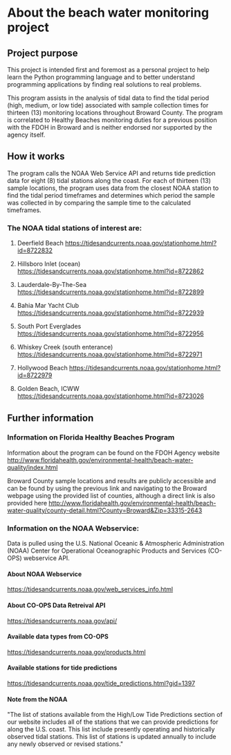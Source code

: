 # About the beach water monitoring project

## Project purpose 
This project is intended first and foremost as a personal project to help learn the Python programming language 
and to better understand programming applications by finding real solutions to real problems.

This program assists in the analysis of tidal data to find the tidal period (high, medium, or low tide) 
associated with sample collection times for thirteen (13) monitoring locations throughout Broward County. 
The program is correlated to Healthy Beaches monitoring duties for a previous position with the FDOH in Broward 
and is neither endorsed nor supported by the agency itself.

## How it works
The program calls the NOAA Web Service API and returns tide prediction data for eight (8) tidal stations along 
the coast. For each of thirteen (13) sample locations, the program uses data from the closest NOAA station 
to find the tidal period timeframes and determines which period the sample was collected in by comparing the sample 
time to the calculated timeframes.

### The NOAA tidal stations of interest are:

1) Deerfield Beach
https://tidesandcurrents.noaa.gov/stationhome.html?id=8722832

2) Hillsboro Inlet (ocean)
https://tidesandcurrents.noaa.gov/stationhome.html?id=8722862

3) Lauderdale-By-The-Sea
https://tidesandcurrents.noaa.gov/stationhome.html?id=8722899

4) Bahia Mar Yacht Club
https://tidesandcurrents.noaa.gov/stationhome.html?id=8722939

5) South Port Everglades
https://tidesandcurrents.noaa.gov/stationhome.html?id=8722956

6) Whiskey Creek (south enterance)
https://tidesandcurrents.noaa.gov/stationhome.html?id=8722971

7) Hollywood Beach
https://tidesandcurrents.noaa.gov/stationhome.html?id=8722979

8) Golden Beach, ICWW
https://tidesandcurrents.noaa.gov/stationhome.html?id=8723026

## Further information

### Information on Florida Healthy Beaches Program
Information about the program can be found on the FDOH Agency website
http://www.floridahealth.gov/environmental-health/beach-water-quality/index.html

Broward County sample locations and results are publicly accessible and can be found by using the previous link and 
navigating to the Broward webpage using the provided list of counties, although a direct link is also provided here
http://www.floridahealth.gov/environmental-health/beach-water-quality/county-detail.html?County=Broward&Zip=33315-2643

### Information on the NOAA Webservice:
Data is pulled using the U.S. National Oceanic & Atmospheric Administration (NOAA) Center for Operational 
Oceanographic Products and Services (CO-OPS) webservice API.

#### About NOAA Webservice
https://tidesandcurrents.noaa.gov/web_services_info.html

#### About CO-OPS Data Retreival API
https://tidesandcurrents.noaa.gov/api/

#### Available data types from CO-OPS
https://tidesandcurrents.noaa.gov/products.html

#### Available stations for tide predictions
https://tidesandcurrents.noaa.gov/tide_predictions.html?gid=1397

#### Note from the NOAA
"The list of stations available from the High/Low Tide Predictions section of our website includes all of the 
stations that we can provide predictions for along the U.S. coast. This list include presently operating and 
historically observed tidal stations. This list of stations is updated annually to include any newly observed 
or revised stations."
